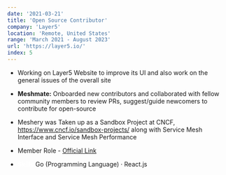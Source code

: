 ```yaml
---
date: '2021-03-21'
title: 'Open Source Contributor'
company: 'Layer5'
location: 'Remote, United States'
range: 'March 2021 - August 2023'
url: 'https://layer5.io/'
index: 5
---
```


- Working on Layer5 Website to improve its UI and also work on the general issues of the overall site
- **Meshmate:** Onboarded new contributors and collaborated with fellow community members to review PRs, suggest/guide newcomers to contribute for open-source
- Meshery was Taken up as a Sandbox Project at CNCF, https://www.cncf.io/sandbox-projects/ along with Service Mesh Interface and Service Mesh Performance
- Member Role - [Official Link](https://layer5.io/community/members/adithya-krishna)

- **<span style="color:white">Skills</span>** Go (Programming Language) · React.js